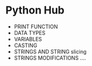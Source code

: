# Python Hub
- PRINT FUNCTION 
- DATA TYPES
- VARIABLES
- CASTING
- STRINGS AND STRING slicing
- STRINGS MODIFICATIONS ....
